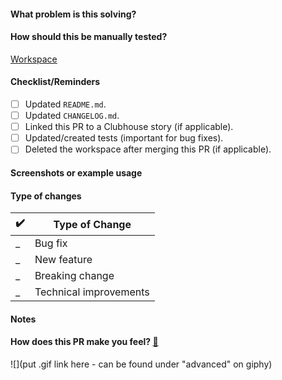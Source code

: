 #### What problem is this solving?

<!--- What is the motivation and context for this change? -->

#### How should this be manually tested?

[Workspace](url)

#### Checklist/Reminders

- [ ] Updated `README.md`.
- [ ] Updated `CHANGELOG.md`.
- [ ] Linked this PR to a Clubhouse story (if applicable).
- [ ] Updated/created tests (important for bug fixes).
- [ ] Deleted the workspace after merging this PR (if applicable).

#### Screenshots or example usage

#### Type of changes

<!--- Add a ✔️ where applicable -->

| ✔️  | Type of Change                                                                            |
| --- | ----------------------------------------------------------------------------------------- |
| \_  | Bug fix <!-- a non-breaking change which fixes an issue -->                               |
| \_  | New feature <!-- a non-breaking change which adds functionality -->                       |
| \_  | Breaking change <!-- fix or feature that would cause existing functionality to change --> |
| \_  | Technical improvements <!-- chores, refactors and overall reduction of technical debt --> |

#### Notes

<!-- Put any relevant information that doesn't fit in the other sections here. -->

#### How does this PR make you feel? [:link:](http://giphy.com/categories/emotions/)

![](put .gif link here - can be found under "advanced" on giphy)
